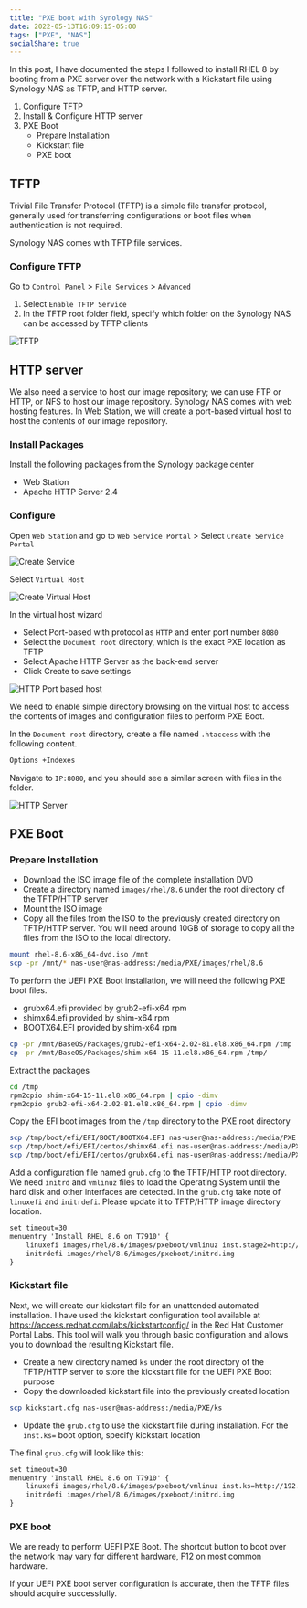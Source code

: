 ```yaml
---
title: "PXE boot with Synology NAS"
date: 2022-05-13T16:09:15-05:00
tags: ["PXE", "NAS"]
socialShare: true
---
```


In this post, I have documented the steps I followed to install RHEL 8 by booting from a PXE server over the network with a Kickstart file using Synology NAS as TFTP, and HTTP server.

1. Configure TFTP
2. Install & Configure HTTP server
3. PXE Boot
    * Prepare Installation
    * Kickstart file
    * PXE boot

## TFTP

Trivial File Transfer Protocol (TFTP) is a simple file transfer protocol, generally used for transferring configurations or boot files when authentication is not required.

Synology NAS comes with TFTP file services.

### Configure TFTP

Go to `Control Panel` > `File Services` > `Advanced`

1. Select `Enable TFTP Service`
2. In the TFTP root folder field, specify which folder on the Synology NAS can be accessed by TFTP clients

![TFTP](tftp.png)

## HTTP server

We also need a service to host our image repository; we can use FTP or HTTP, or NFS to host our image repository. Synology NAS comes with web hosting features. In Web Station, we will create a port-based virtual host to host the contents of our image repository.

### Install Packages

Install the following packages from the Synology package center

* Web Station
* Apache HTTP Server 2.4

### Configure

Open `Web Station` and go to `Web Service Portal` > Select `Create Service Portal`

![Create Service](virtualhost-1.png)

Select `Virtual Host`

![Create Virtual Host](virtualhost-2.png)

In the virtual host wizard

* Select Port-based with protocol as `HTTP` and enter port number `8080`
* Select the `Document root` directory, which is the exact PXE location as TFTP
* Select Apache HTTP Server as the back-end server
* Click Create to save settings

![HTTP Port based host](virtualhost-3.png)

We need to enable simple directory browsing on the virtual host to access the contents of images and configuration files to perform PXE Boot.

In the `Document root` directory, create a file named `.htaccess` with the following content.

```txt
Options +Indexes
```

Navigate to `IP:8080`, and you should see a similar screen with files in the folder.

![HTTP Server](virtualhost-4.png)

## PXE Boot

### Prepare Installation

* Download the ISO image file of the complete installation DVD
* Create a directory named `images/rhel/8.6` under the root directory of the TFTP/HTTP server
* Mount the ISO image
* Copy all the files from the ISO to the previously created directory on TFTP/HTTP server. You will need around 10GB of storage to copy all the files from the ISO to the local directory.

```bash
mount rhel-8.6-x86_64-dvd.iso /mnt
scp -pr /mnt/* nas-user@nas-address:/media/PXE/images/rhel/8.6
```

To perform the UEFI PXE Boot installation, we will need the following PXE boot files.

* grubx64.efi provided by grub2-efi-x64 rpm
* shimx64.efi provided by shim-x64 rpm
* BOOTX64.EFI provided by shim-x64 rpm

```bash
cp -pr /mnt/BaseOS/Packages/grub2-efi-x64-2.02-81.el8.x86_64.rpm /tmp
cp -pr /mnt/BaseOS/Packages/shim-x64-15-11.el8.x86_64.rpm /tmp/
```

Extract the packages

```bash
cd /tmp
rpm2cpio shim-x64-15-11.el8.x86_64.rpm | cpio -dimv
rpm2cpio grub2-efi-x64-2.02-81.el8.x86_64.rpm | cpio -dimv
```

Copy the EFI boot images from the `/tmp` directory to the PXE root directory

```bash
scp /tmp/boot/efi/EFI/BOOT/BOOTX64.EFI nas-user@nas-address:/media/PXE
scp /tmp/boot/efi/EFI/centos/shimx64.efi nas-user@nas-address:/media/PXE
scp /tmp/boot/efi/EFI/centos/grubx64.efi nas-user@nas-address:/media/PXE
```

Add a configuration file named `grub.cfg` to the TFTP/HTTP root directory. We need `initrd` and `vmlinuz` files to load the Operating System until the hard disk and other interfaces are detected. In the `grub.cfg` take note of `linuxefi` and `initrdefi`. Please update it to TFTP/HTTP image directory location.

```txt
set timeout=30
menuentry 'Install RHEL 8.6 on T7910' {
    linuxefi images/rhel/8.6/images/pxeboot/vmlinuz inst.stage2=http://192.168.100.160:8080/images/rhel/8.6 quiet
    initrdefi images/rhel/8.6/images/pxeboot/initrd.img
}
```

### Kickstart file

Next, we will create our kickstart file for an unattended automated installation. I have used the kickstart configuration tool available at https://access.redhat.com/labs/kickstartconfig/ in the Red Hat Customer Portal Labs. This tool will walk you through basic configuration and allows you to download the resulting Kickstart file.

* Create a new directory named `ks` under the root directory of the TFTP/HTTP server to store the kickstart file for the UEFI PXE Boot purpose
* Copy the downloaded kickstart file into the previously created location

```bash
scp kickstart.cfg nas-user@nas-address:/media/PXE/ks
```

* Update the `grub.cfg` to use the kickstart file during installation. For the `inst.ks=` boot option, specify kickstart location

The final `grub.cfg` will look like this:

```txt
set timeout=30
menuentry 'Install RHEL 8.6 on T7910' {
    linuxefi images/rhel/8.6/images/pxeboot/vmlinuz inst.ks=http://192.168.100.160:8080/ks/rhel8-t7910.cfg inst.stage2=http://192.168.100.160:8080/images/rhel/8.6 quiet
    initrdefi images/rhel/8.6/images/pxeboot/initrd.img
}
```

### PXE boot

We are ready to perform UEFI PXE Boot. The shortcut button to boot over the network may vary for different hardware, F12 on most common hardware.

If your UEFI PXE boot server configuration is accurate, then the TFTP files should acquire successfully.

